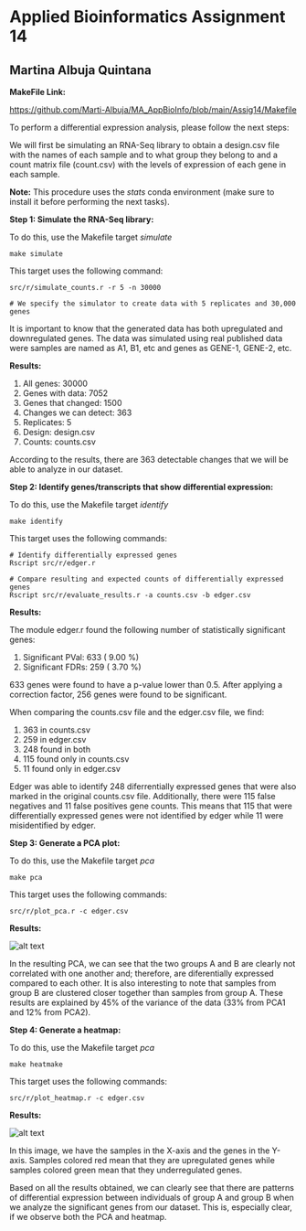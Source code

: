 # Applied Bioinformatics Assignment 14
## Martina Albuja Quintana

**MakeFile Link:** 

https://github.com/Marti-Albuja/MA_AppBioInfo/blob/main/Assig14/Makefile

To perform a differential expression analysis, please follow the next steps:

We will first be simulating an RNA-Seq library to obtain a design.csv file with the names of each sample and to what group they belong to and a count matrix file (count.csv) with the levels of expression of each gene in each sample. 

**Note:** This procedure uses the *stats* conda environment (make sure to install it before performing the next tasks).

**Step 1: Simulate the RNA-Seq library:**

To do this, use the Makefile target *simulate* 

    make simulate

This target uses the following command:

    src/r/simulate_counts.r -r 5 -n 30000

    # We specify the simulator to create data with 5 replicates and 30,000 genes

It is important to know that the generated data has both upregulated and downregulated genes. The data was simulated using real published data were samples are named as A1, B1, etc and genes as GENE-1, GENE-2, etc.

**Results:**

1. All genes: 30000
2. Genes with data: 7052 
3. Genes that changed: 1500 
4. Changes we can detect: 363 
5. Replicates: 5 
6. Design: design.csv 
7. Counts: counts.csv 

According to the results, there are 363 detectable changes that we will be able to analyze in our dataset.

**Step 2: Identify genes/transcripts that show differential expression:**

To do this, use the Makefile target *identify* 

    make identify

This target uses the following commands:
	
    # Identify differentially expressed genes
    Rscript src/r/edger.r

	# Compare resulting and expected counts of differentially expressed genes 
	Rscript src/r/evaluate_results.r -a counts.csv -b edger.csv

**Results:**

The module edger.r found the following number of statistically significant genes:

1. Significant PVal:  633 ( 9.00 %)
2. Significant FDRs:  259 ( 3.70 %)

633 genes were found to have a p-value lower than 0.5. After applying a correction factor, 256 genes were found to be significant.  

When comparing the counts.csv file and the edger.csv file, we find:

1. 363 in counts.csv 
2. 259 in edger.csv 
3. 248 found in both
4. 115 found only in counts.csv 
5. 11 found only in edger.csv 

Edger was able to identify 248 diferrentially expressed genes that were also marked in the original counts.csv file. Additionally, there were 115 false negatives and 11 false positives gene counts. This means that 115 that were differentially expressed genes were not identified by edger while 11 were misidentified by edger. 

**Step 3: Generate a PCA plot:**

To do this, use the Makefile target *pca* 

    make pca

This target uses the following commands:

    src/r/plot_pca.r -c edger.csv

**Results:**

![alt text](image.png)

In the resulting PCA, we can see that the two groups A and B are clearly not correlated with one another and; therefore, are diferentially expressed compared to each other. It is also interesting to note that samples from group B are clustered closer together than samples from group A. These results are explained by 45% of the variance of the data (33% from PCA1 and 12% from PCA2).

**Step 4: Generate a heatmap:**

To do this, use the Makefile target *pca* 

    make heatmake

This target uses the following commands:

    src/r/plot_heatmap.r -c edger.csv

**Results:**

![alt text](image-1.png)

In this image, we have the samples in the X-axis and the genes in the Y-axis. Samples colored red mean that they are upregulated genes while samples colored green mean that they underregulated genes.

Based on all the results obtained, we can clearly see that there are patterns of differential expression between individuals of group A and group B when we analyze the significant genes from our dataset. This is, especially clear, if we observe both the PCA and heatmap.





